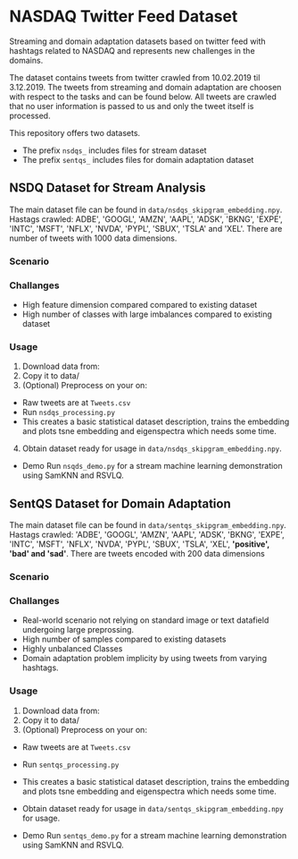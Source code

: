 # NASDAQ Twitter Feed Dataset
Streaming and domain adaptation datasets based on twitter feed 
with hashtags related to NASDAQ and represents new challenges in the domains.

The dataset contains tweets from twitter crawled from 10.02.2019 til 3.12.2019.
The tweets from streaming and domain adaptation are choosen with respect to the tasks and can be found below.
All tweets are crawled that no user information is passed to us and only the tweet itself is processed. 

This repository offers two datasets.
* The prefix `nsdqs_` includes files for stream dataset
* The prefix `sentqs_` includes files for domain adaptation dataset

## NSDQ Dataset for Stream Analysis 
The main dataset file can be found in `data/nsdqs_skipgram_embedding.npy`. 
Hastags crawled: ADBE', 'GOOGL', 'AMZN', 'AAPL', 'ADSK', 'BKNG',
'EXPE', 'INTC', 'MSFT', 'NFLX', 'NVDA', 'PYPL', 'SBUX', 'TSLA' and 'XEL'.
There are number of tweets with 1000 data dimensions.

### Scenario

### Challanges
* High feature dimension compared compared to existing dataset
* High number of classes with large imbalances compared to existing dataset

### Usage
1. Download data from: 
2. Copy it to data/ 
3. (Optional) Preprocess on your on:
* Raw tweets are at `Tweets.csv`
* Run `nsdqs_processing.py`
* This creates a basic statistical dataset description, trains the embedding and plots tsne embedding and eigenspectra which needs some time. 
4. Obtain dataset ready for usage in `data/nsdqs_skipgram_embedding.npy`.
  
* Demo 
Run `nsqds_demo.py` for a stream machine learning demonstration using SamKNN and RSVLQ. 
  
## SentQS Dataset for Domain Adaptation 
The main dataset file can be found in `data/sentqs_skipgram_embedding.npy`. 
Hastags crawled: 'ADBE', 'GOOGL', 'AMZN', 'AAPL', 'ADSK', 'BKNG',
'EXPE', 'INTC', 'MSFT', 'NFLX', 'NVDA', 'PYPL', 'SBUX', 'TSLA', 'XEL', __'positive', 'bad' and 'sad'__.
There are tweets encoded with 200 data dimensions 

### Scenario

### Challanges
* Real-world scenario not relying on standard image or text datafield undergoing large preprossing. 
* High number of samples compared to existing datasets
* Highly unbalanced Classes
* Domain adaptation problem implicity by using tweets from varying hashtags.

### Usage
1. Download data from: 
2. Copy it to data/ 
3. (Optional) Preprocess on your on:
* Raw tweets are at `Tweets.csv`
* Run `sentqs_processing.py`
* This creates a basic statistical dataset description, trains the embedding and plots tsne embedding and eigenspectra which needs some time. 
* Obtain dataset ready for usage in `data/sentqs_skipgram_embedding.npy` for usage.
  
* Demo 
  Run `sentqs_demo.py` for a stream machine learning demonstration using SamKNN and RSVLQ. 
